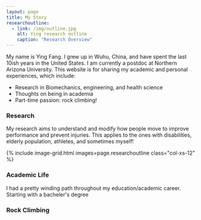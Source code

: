 ```yaml
---
layout: page
title: My Story
researchoutline:
  - link: /img/outline.jpg
	alt: Ying research outline
    caption: "Research Overview"
---
```


My name is Ying Fang. I grew up in Wuhu, China, and have spent the last 10ish years in the United States. I am currently a postdoc at Northern Arizona University. This website is for sharing my academic and personal experiences, which include:

- Research in Biomechanics, engineering, and health science
- Thoughts on being in academia
- Part-time passion: rock climbing!


### Research

My research aims to understand and modify how people move to improve performance and prevent injuries. This applies to the ones with disabilities, elderly population, athletes, and sometimes myself!

{% include image-grid.html images=page.researchoutline class="col-xs-12" %}

### Academic Life

I had a pretty winding path throughout my education/academic career. Starting with a bacheler's degree 



### Rock Climbing